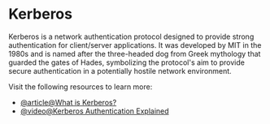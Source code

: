 # Kerberos

Kerberos is a network authentication protocol designed to provide strong authentication for client/server applications. It was developed by MIT in the 1980s and is named after the three-headed dog from Greek mythology that guarded the gates of Hades, symbolizing the protocol's aim to provide secure authentication in a potentially hostile network environment.

Visit the following resources to learn more:

- [@article@What is Kerberos?](https://www.fortinet.com/resources/cyberglossary/kerberos-authentication)
- [@video@Kerberos Authentication Explained](https://www.youtube.com/watch?v=5N242XcKAsM)
